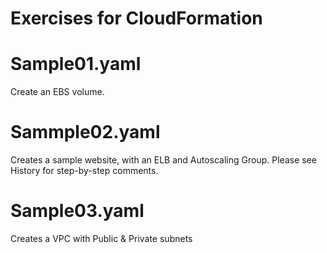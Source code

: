 # Exercises for CloudFormation

# Sample01.yaml
Create an EBS volume.
# Sammple02.yaml
Creates a sample website, with an ELB and Autoscaling Group.  Please see History for step-by-step comments.
# Sample03.yaml
Creates a VPC with Public & Private subnets
